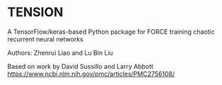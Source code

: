 # TENSION
A TensorFlow/keras-based Python package for FORCE training chaotic recurrent neural networks

Authors: Zhenrui Liao and Lu Bin Liu

Based on work by David Sussillo and Larry Abbott
https://www.ncbi.nlm.nih.gov/pmc/articles/PMC2756108/
